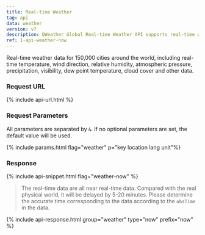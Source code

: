 ```yaml
---
title: Real-time Weather
tag: api
data: weather
version: v7
description: QWeather Global Real-time Weather API supports real-time weather data in  150,000 cities around the world, including real-time temperature, feels like, wind direction, relative humidity, atmospheric pressure, precipitation, visibility, dew point temperature, cloud cover and other data.
ref: 1-api-weather-now
---
```


Real-time weather data for 150,000 cities around the world, including real-time temperature, wind direction, relative humidity, atmospheric pressure, precipitation, visibility, dew point temperature, cloud cover and other data.

### Request URL

{% include api-url.html %}

### Request Parameters

All parameters are separated by `&`. If no optional parameters are set, the default value will be used.

{% include params.html flag="weather" p="key location lang unit"%}

### Response

{% include api-snippet.html flag="weather-now" %}

> The real-time data are all near real-time data. Compared with the real physical world, it will be delayed by 5-20 minutes. Please determine the accurate time corresponding to the data according to the `obsTime` in the data.

{% include api-response.html group="weather" type="now" prefix="now" %}
